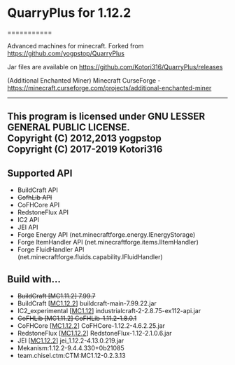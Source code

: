# QuarryPlus for 1.12.2
===========

Advanced machines for minecraft.
Forked from https://github.com/yogpstop/QuarryPlus

Jar files are available on https://github.com/Kotori316/QuarryPlus/releases

(Additional Enchanted Miner)
Minecraft CurseForge - https://minecraft.curseforge.com/projects/additional-enchanted-miner

---
This program is licensed under GNU LESSER GENERAL PUBLIC LICENSE.  
Copyright (C) 2012,2013 yogpstop  
Copyright (C) 2017-2019 Kotori316
---

Supported API
-------------
* BuildCraft API
* ~~CofhLib API~~ 
* CoFHCore API
* RedstoneFlux API
* IC2 API
* JEI API
* Forge Energy API (net.minecraftforge.energy.IEnergyStorage)
* Forge ItemHandler API (net.minecraftforge.items.IItemHandler)
* Forge FluidHandler API (net.minecraftforge.fluids.capability.IFluidHandler)

Build with...
-------------
* ~~BuildCraft [MC1.11.2] 7.99.7~~
* BuildCraft [[MC1.12.2](https://minecraft.curseforge.com/projects/buildcraft)] buildcraft-main-7.99.22.jar
* IC2\_experimental [[MC1.12](http://jenkins.ic2.player.to/job/IC2_112/)] industrialcraft-2-2.8.75-ex112-api.jar
* ~~CoFHLib [MC1.11.2] CoFHLib-1.11.2-1.8.0.1~~
* CoFHCore [[MC1.12.2](https://minecraft.curseforge.com/projects/cofhcore)] CoFHCore-1.12.2-4.6.2.25.jar
* RedstoneFlux [[MC1.12.2](https://minecraft.curseforge.com/projects/redstone-flux)] RedstoneFlux-1.12-2.1.0.6.jar
* JEI [[MC1.12.2](https://minecraft.curseforge.com/projects/jei)] jei_1.12.2-4.13.0.219.jar
* Mekanism:1.12.2-9.4.4.330+0b21085
* team.chisel.ctm:CTM:MC1.12-0.2.3.13
